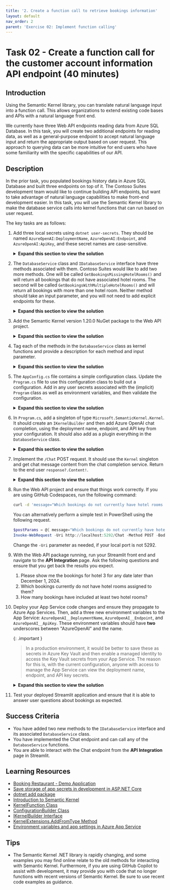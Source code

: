 ```yaml
---
title: '2. Create a function call to retrieve bookings information'
layout: default
nav_order: 2
parent: 'Exercise 02: Implement function calling'
---
```


# Task 02 - Create a function call for the customer account information API endpoint (40 minutes)

## Introduction

Using the Semantic Kernel library, you can translate natural language input into a function call. This allows organizations to extend existing code bases and APIs with a natural language front end.

We currently have three Web API endpoints reading data from Azure SQL Database. In this task, you will create two additional endpoints for reading data, as well as a general-purpose endpoint to accept natural language input and return the appropriate output based on user request. This approach to querying data can be more intuitive for end users who have some familiarity with the specific capabilities of our API.

## Description

In the prior task, you populated bookings history data in Azure SQL Database and built three endpoints on top of it. The Contoso Suites development team would like to continue building API endpoints, but want to take advantage of natural language capabilities to make front-end development easier. In this task, you will use the Semantic Kernel library to make the database service calls into kernel functions that can run based on user request.

The key tasks are as follows:

1. Add three local secrets using `dotnet user-secrets`. They should be named `AzureOpenAI:DeploymentName`, `AzureOpenAI:Endpoint`, and `AzureOpenAI:ApiKey`, and these secret names are case-sensitive.

    <details markdown="block">
    <summary><strong>Expand this section to view the solution</strong></summary>

    In order to add user secrets to your .NET project, open a console in the Web API directory containing your `ContosoSuitesWebAPI.csproj` file. Then, run the following commands, replacing the secret values with your actual endpoint and API key, respectively.

    ```sh
    dotnet user-secrets init
    dotnet user-secrets set "AzureOpenAI:DeploymentName" "gpt-4o"
    dotnet user-secrets set "AzureOpenAI:Endpoint" "{your_endpoint}"
    dotnet user-secrets set "AzureOpenAI:ApiKey" "{your_key}"
    ```

    </details>

2. The `DatabaseService` class and `IDatabaseService` interface have three methods associated with them. Contoso Suites would like to add two more methods. One will be called `GetBookingsMissingHotelRooms()` and will return all bookings that do not have associated hotel rooms. The second will be called `GetBookingsWithMultipleHotelRooms()` and will return all bookings with more than one hotel room. Neither method should take an input parameter, and you will not need to add explicit endpoints for these.

    <details markdown="block">
    <summary><strong>Expand this section to view the solution</strong></summary>

    The code for the `GetBookingsMissingHotelRooms()` method is in the `DatabaseService` class as follows:

    ```csharp
        public async Task<IEnumerable<Booking>> GetBookingsMissingHotelRooms()
        {
            var sql = """
                SELECT
                    b.BookingID,
                    b.CustomerID,
                    b.HotelID,
                    b.StayBeginDate,
                    b.StayEndDate,
                    b.NumberOfGuests
                FROM dbo.Booking b
                WHERE NOT EXISTS
                    (
                        SELECT 1
                        FROM dbo.BookingHotelRoom h
                        WHERE
                            b.BookingID = h.BookingID
                    );
                """;
            using var conn = new SqlConnection(
                connectionString: Environment.GetEnvironmentVariable("SQLAZURECONNSTR_ContosoSuites")!
            );
            conn.Open();
            using var cmd = new SqlCommand(sql, conn);
            using var reader = await cmd.ExecuteReaderAsync();
            var bookings = new List<Booking>();
            while (await reader.ReadAsync())
            {
                bookings.Add(new Booking
                {
                    BookingID = reader.GetInt32(0),
                    CustomerID = reader.GetInt32(1),
                    HotelID = reader.GetInt32(2),
                    StayBeginDate = reader.GetDateTime(3),
                    StayEndDate = reader.GetDateTime(4),
                    NumberOfGuests = reader.GetInt32(5)
                });
            }
            conn.Close();
    
            return bookings;
        }
    ```
  
    The code for the `GetBookingsWithMultipleHotelRooms()` method in the `DatabaseService` class is as follows:
  
    ```csharp
        public async Task<IEnumerable<Booking>> GetBookingsWithMultipleHotelRooms()
        {
            var sql = """
                SELECT
                    b.BookingID,
                    b.CustomerID,
                    b.HotelID,
                    b.StayBeginDate,
                    b.StayEndDate,
                    b.NumberOfGuests
                FROM dbo.Booking b
                WHERE
                    (
                        SELECT COUNT(1)
                        FROM dbo.BookingHotelRoom h
                        WHERE
                            b.BookingID = h.BookingID
                    ) > 1;
                """;
            using var conn = new SqlConnection(
                connectionString: Environment.GetEnvironmentVariable("SQLAZURECONNSTR_ContosoSuites")!
            );
            conn.Open();
            using var cmd = new SqlCommand(sql, conn);
            using var reader = await cmd.ExecuteReaderAsync();
            var bookings = new List<Booking>();
            while (await reader.ReadAsync())
            {
                bookings.Add(new Booking
                {
                    BookingID = reader.GetInt32(0),
                    CustomerID = reader.GetInt32(1),
                    HotelID = reader.GetInt32(2),
                    StayBeginDate = reader.GetDateTime(3),
                    StayEndDate = reader.GetDateTime(4),
                    NumberOfGuests = reader.GetInt32(5)
                });
            }
            conn.Close();
    
            return bookings;
        }
    ```

    The new code for the `IDatabaseService` interface is as follows:

    ```csharp
    Task<IEnumerable<Booking>> GetBookingsMissingHotelRooms();
    Task<IEnumerable<Booking>> GetBookingsWithMultipleHotelRooms();
    ```

    </details>

3. Add the Semantic Kernel version 1.20.0 NuGet package to the Web API project.

    <details markdown="block">
    <summary><strong>Expand this section to view the solution</strong></summary>

    To add the Semantic Kernel NuGet package, you can run the following command from the command line, in the Web API directory containing your `ContosoSuitesWebAPI.csproj` file.

    ```powershell
    dotnet add package Microsoft.SemanticKernel --version 1.20.0
    ```

    </details>

4. Tag each of the methods in the `DatabaseService` class as kernel functions and provide a description for each method and input parameter.

    <details markdown="block">
    <summary><strong>Expand this section to view the solution</strong></summary>

    In order to tag a method in the `DatabaseService.cs` file, you will need to include the `Microsoft.SemanticKernel` and `System.ComponentModel` namespaces at the top of the file, along with the other **using** statements.

    ```csharp
    using Microsoft.SemanticKernel;
    using System.ComponentModel;
    ```

    Then, add `[KernelFunction]` and `[Description()]` descriptors to each of the five methods you want to be available for Semantic Kernel to call.   For example, the `GetHotels()` method   signature would look like:

    ```csharp
        [KernelFunction]
        [Description("Get all hotels.")]
        public async Task<IEnumerable<Hotel>> GetHotels()
    ```

    For methods with parameters, include as well a `[Description()]` descriptor for each parameter. For example, the `GetBookingsForHotel()` method   would look like:

    ```csharp
        [KernelFunction]
        [Description("Get all bookings for a single hotel.")]
        public async Task<IEnumerable<Booking>> GetBookingsForHotel(
            [Description("The ID of the hotel")] int hotelId
            )
    ```

    Make sure to do this for all five methods, including the two you created in Step 2 of this task.

    </details>

5. The `AppConfig.cs` file contains a simple configuration class. Update the `Program.cs` file to use this configuration class to build out a configuration. Add in any user secrets associated with the (implicit) `Program` class as well as environment variables, and then validate the configuration.

    <details markdown="block">
    <summary><strong>Expand this section to view the solution</strong></summary>

    Add the Semantic Kernel namespaces we will need to the top of `Program.cs`:
  
    ```csharp
    using Microsoft.SemanticKernel;
    using Microsoft.SemanticKernel.Connectors.OpenAI;
    using Microsoft.SemanticKernel.ChatCompletion;
    ```

    From there, after creating the **builder** object, add the following code:

    ```csharp
    var config = new ConfigurationBuilder()
        .AddUserSecrets<Program>()
        .AddEnvironmentVariables()
        .Build();
    ```

    </details>

6. In `Program.cs`, add a singleton of type `Microsoft.SemanticKernel.Kernel`. It should create an `IKernelBuilder` and then add Azure OpenAI chat completion, using the deployment name, endpoint, and API key from your configuration. It should also add as a plugin everything in the `DatabaseService` class.

    <details markdown="block">
    <summary><strong>Expand this section to view the solution</strong></summary>

    The code to create a singleton `Kernel` is as follows, and should be added below the singleton builder for `CosmosClient`.

    ```csharp
    builder.Services.AddSingleton<Kernel>((_) =>
    {
        IKernelBuilder kernelBuilder = Kernel.CreateBuilder();
        kernelBuilder.AddAzureOpenAIChatCompletion(
            deploymentName: builder.Configuration["AzureOpenAI:DeploymentName"]!,
            endpoint: builder.Configuration["AzureOpenAI:Endpoint"]!,
            apiKey: builder.Configuration["AzureOpenAI:ApiKey"]!
        );
        kernelBuilder.Plugins.AddFromType<DatabaseService>();
        return kernelBuilder.Build();
    });
    ```

    </details>

7. Implement the `/Chat` POST request. It should use the `Kernel` singleton and get chat message content from the chat completion service. Return to the end user `response?.Content!`.

    <details markdown="block">
    <summary><strong>Expand this section to view the solution</strong></summary>

    The code to implement the `/Chat` POST request is as follows:

    ```csharp
    app.MapPost("/Chat", async Task<string> (HttpRequest request) =>
    {
        var message = await Task.FromResult(request.Form["message"]);
        var kernel = app.Services.GetRequiredService<Kernel>();
        var chatCompletionService = kernel.GetRequiredService<IChatCompletionService>();
        var executionSettings = new OpenAIPromptExecutionSettings
        {
            ToolCallBehavior = ToolCallBehavior.AutoInvokeKernelFunctions
        };
        var response = await chatCompletionService.GetChatMessageContentAsync(message.ToString(), executionSettings, kernel);
        return response?.Content!;
    })
        .WithName("Chat")
        .WithOpenApi();
    ```

    </details>

8. Run the Web API project and ensure that things work correctly. If you are using GitHub Codespaces, run the following command:

   ```bash
   curl -d 'message="Which bookings do not currently have hotel rooms associated with them?"' http://localhost:5292/Chat
   ```

   You can alternatively perform a simple test in PowerShell using the following request.

    ```powershell
    $postParams = @{ message="Which bookings do not currently have hotel rooms associated with them?" }
    Invoke-WebRequest -Uri http://localhost:5292/Chat -Method POST -Body $postParams
    ```

    Change the `-Uri` parameter as needed, if your local port is not 5292.
9. With the Web API package running, run your Streamlit front end and navigate to the **API Integration** page. Ask the following questions and ensure that you get back the results you expect.
   1. Please show me the bookings for hotel 3 for any date later than December 1, 2024.
   2. Which bookings currently do not have hotel rooms assigned to them?
   3. How many bookings have included at least two hotel rooms?
10. Deploy your App Service code changes and ensure they propagate to Azure App Services. Then, add a three new environment variables to the App Service: `AzureOpenAI__DeploymentName`, `AzureOpenAI__Endpoint`, and `AzureOpenAI__ApiKey`. These environment variables should have **two** underscores between "AzureOpenAI" and the name.

    {: .important }
    > In a production environment, it would be better to save these as secrets in Azure Key Vault and then enable a managed identity to access the Key Vault secrets from your App Service. The reason for this is, with the current configuration, anyone with access to manage the App Service can view the deployment name, endpoint, and API key secrets.

    <details markdown="block">
    <summary><strong>Expand this section to view the solution</strong></summary>

    In order to create an environment variable for your App Service, perform the following actions.
    1. Navigate back to your resource group in the Azure Portal. Then, select the **App Service** named `{your_unique_id}-api`. In the **Settings**   menu, choose the **Environment variables** option. Then, navigate to the **App settings** tab and select the **Add** button.
  
      ![Creating a new environment variable for an Azure App Service](../../media/Solution/0202_AddEnvironmentVariable1.png)
  
    2. Create three environment variables. The first is `AzureOpenAI__DeploymentName` and should have a value of `gpt-4o`. The second is   `AzureOpenAI__Endpoint` and should have a value of your Azure OpenAI endpoint URL. The third is `AzureOpenAI__ApiKey` and should have a value of   your Azure OpenAI API key. After entering data for an application setting, select **Apply** to save the setting.
  
      ![Filling in details for the new environment variable for an Azure App Service](../../media/Solution/0201_AddEnvironmentVariable2.png)
  
    {: .note }
    > These environment variables should have **two** underscores between "AzureOpenAI" and the name.

    After creating the three application settings, select the **Apply** button to finish saving them. This will restart your API service.

    </details>

11. Test your deployed Streamlit application and ensure that it is able to answer user questions about bookings as expected.

## Success Criteria

- You have added two new methods to the `IDatabaseService` interface and its associated `DatabaseService` class.
- You have implemented the Chat endpoint and can call any of the `DatabaseService` functions.
- You are able to interact with the Chat endpoint from the **API Integration** page in Streamlit.

## Learning Resources

- [Booking Restaurant - Demo Application](https://github.com/microsoft/semantic-kernel/tree/main/dotnet/samples/Demos/BookingRestaurant)
- [Save storage of app secrets in development in ASP.NET Core](https://learn.microsoft.com/aspnet/core/security/app-secrets?view=aspnetcore-8.0&tabs=windows)
- [dotnet add package](https://learn.microsoft.com/dotnet/core/tools/dotnet-add-package)
- [Introduction to Semantic Kernel](https://learn.microsoft.com/semantic-kernel/overview/)
- [KernelFunction Class](https://learn.microsoft.com/dotnet/api/microsoft.semantickernel.kernelfunction?view=semantic-kernel-dotnet)
- [ConfigurationBuilder Class](https://learn.microsoft.com/dotnet/api/microsoft.extensions.configuration.configurationbuilder?view=net-8.0)
- [IKernelBuilder Interface](https://learn.microsoft.com/dotnet/api/microsoft.semantickernel.ikernelbuilder?view=semantic-kernel-dotnet)
- [KernelExtensions.AddFromType Method](https://learn.microsoft.com/dotnet/api/microsoft.semantickernel.kernelextensions.addfromtype?view=semantic-kernel-dotnet)
- [Environment variables and app settings in Azure App Service](https://learn.microsoft.com/azure/app-service/reference-app-settings?tabs=kudu%2Cdotnet)

## Tips

- The Semantic Kernel .NET library is rapidly changing, and some examples you may find online relate to the old methods for interacting with Semantic Kernel. Furthermore, if you are using GitHub Copilot to assist with development, it may provide you with code that no longer functions with recent versions of Semantic Kernel. Be sure to use recent code examples as guidance.
